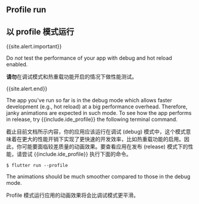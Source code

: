 ## Profile run

## 以 profile 模式运行

{{site.alert.important}}

  Do _not_ test the performance of your app with debug and hot reload enabled.
  
  **请勿**在调试模式和热重载功能开启的情况下做性能测试。
  
{{site.alert.end}}

The app you've run so far is in the debug mode which allows faster development (e.g., hot reload) at a big performance overhead. Therefore, janky animations are expected in such mode. To see how the app performs in release, try {{include.ide_profile}} the following terminal command.

截止目前文档所示内容，你的应用应该运行在调试 (debug) 模式中，这个模式意味着在更大的性能开销下实现了更快速的开发效率，比如热重载功能的启用。因此，你可能要面临较差质量的动画效果。要查看应用在发布 (release) 模式下的性能，请尝试 {{include.ide_profile}} 执行下面的命令。

```terminal
$ flutter run --profile
```

The animations should be much smoother compared to those in the debug mode.

Profile 模式运行应用的动画效果将会比调试模式更平滑。